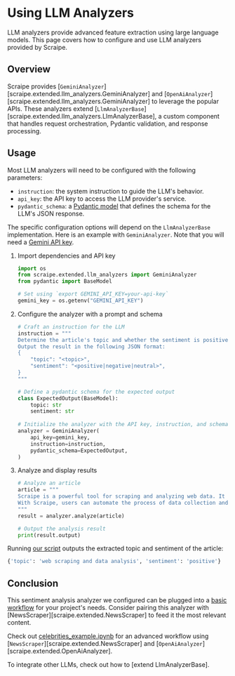 # Using LLM Analyzers

LLM analyzers provide advanced feature extraction using large language models. This page covers how to configure and use LLM analyzers provided by Scraipe.

## Overview

Scraipe provides [`GeminiAnalyzer`][scraipe.extended.llm_analyzers.GeminiAnalyzer] and [`OpenAiAnalyzer`][scraipe.extended.llm_analyzers.GeminiAnalyzer] to leverage the popular APIs. These analyzers extend [`LlmAnalyzerBase`][scraipe.extended.llm_analyzers.LlmAnalyzerBase], a custom component that handles request orchestration, Pydantic validation, and response processing.

## Usage

Most LLM analyzers will need to be configured with the following parameters:

- `instruction`: the system instruction to guide the LLM's behavior.
- `api_key`: the API key to access the LLM provider's service.
- `pydantic_schema`: a [Pydantic model](https://docs.pydantic.dev/latest/concepts/models/) that defines the schema for the LLM's JSON response. 

The specific configuration options will depend on the `LlmAnalyzerBase` implementation. Here is an example with `GeminiAnalyzer`. Note that you will need a [Gemini API key](https://ai.google.dev/gemini-api/docs/api-key).

1. Import dependencies and API key

    ```python
    import os
    from scraipe.extended.llm_analyzers import GeminiAnalyzer
    from pydantic import BaseModel

    # Set using `export GEMINI_API_KEY=your-api-key`
    gemini_key = os.getenv("GEMINI_API_KEY")
    ```

2. Configure the analyzer with a prompt and schema
    ```python
    # Craft an instruction for the LLM
    instruction = """
    Determine the article's topic and whether the sentiment is positive, negative, or neutral.
    Output the result in the following JSON format:
    {
        "topic": "<topic>",
        "sentiment": "<positive|negative|neutral>",
    }
    """

    # Define a pydantic schema for the expected output
    class ExpectedOutput(BaseModel):
        topic: str
        sentiment: str
        
    # Initialize the analyzer with the API key, instruction, and schema
    analyzer = GeminiAnalyzer(
        api_key=gemini_key,
        instruction=instruction,
        pydantic_schema=ExpectedOutput,
    )
    ```

3. Analyze and display results
    ```python
    # Analyze an article
    article = """
    Scraipe is a powerful tool for scraping and analyzing web data. It allows users to extract information from websites easily and efficiently.
    With Scraipe, users can automate the process of data collection and analysis, saving time and effort.
    """
    result = analyzer.analyze(article)

    # Output the analysis result
    print(result.output)
    ```

Running [our script](https://github.com/SnpM/scraipe/blob/main/examples/gemini_analyzer_example.py) outputs the extracted topic and sentiment of the article:

```bash
{'topic': 'web scraping and data analysis', 'sentiment': 'positive'}
```

## Conclusion

This sentiment analysis analyzer we configured can be plugged into a [basic workflow](../get_started/basic_workflow.md) for your project's needs. Consider pairing this analyzer with [NewsScraper][scraipe.extended.NewsScraper] to feed it the most relevant content.

Check out [celebrities_example.ipynb](https://github.com/SnpM/scraipe/blob/main/examples/celebrities_example.ipynb) for an advanced workflow using [`NewsScraper`][scraipe.extended.NewsScraper] and [`OpenAiAnalyzer`][scraipe.extended.OpenAiAnalyzer].

To integrate other LLMs, check out how to [extend LlmAnalyzerBase].